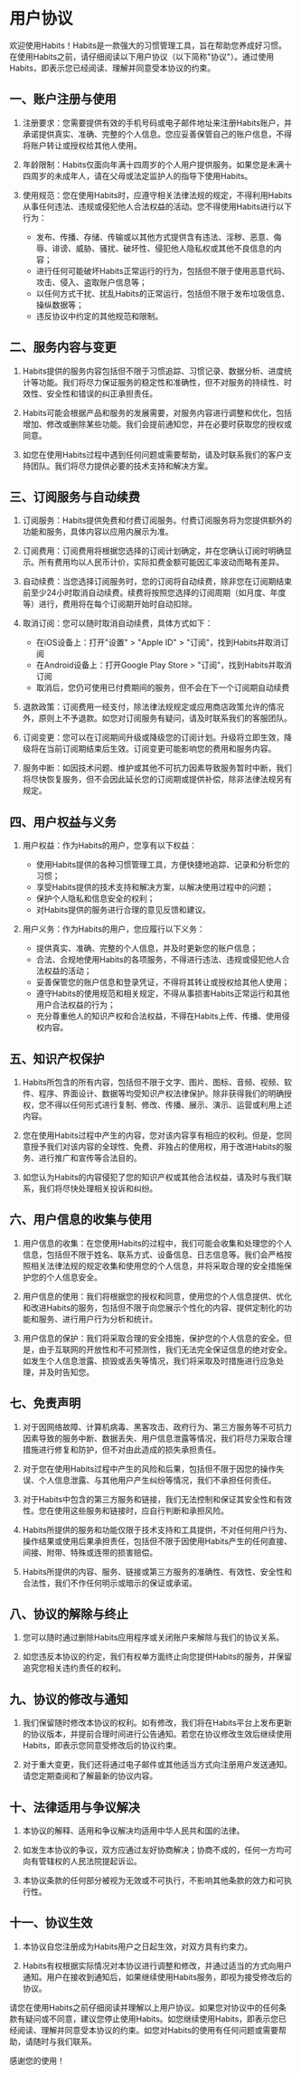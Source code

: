 # 用户协议

欢迎使用Habits！Habits是一款强大的习惯管理工具，旨在帮助您养成好习惯。在使用Habits之前，请仔细阅读以下用户协议（以下简称"协议"）。通过使用Habits，即表示您已经阅读、理解并同意受本协议的约束。

## 一、账户注册与使用

1. 注册要求：您需要提供有效的手机号码或电子邮件地址来注册Habits账户，并承诺提供真实、准确、完整的个人信息。您应妥善保管自己的账户信息，不得将账户转让或授权给其他人使用。

2. 年龄限制：Habits仅面向年满十四周岁的个人用户提供服务。如果您是未满十四周岁的未成年人，请在父母或法定监护人的指导下使用Habits。

3. 使用规范：您在使用Habits时，应遵守相关法律法规的规定，不得利用Habits从事任何违法、违规或侵犯他人合法权益的活动。您不得使用Habits进行以下行为：

   - 发布、传播、存储、传输或以其他方式提供含有违法、淫秽、恶意、侮辱、诽谤、威胁、骚扰、破坏性、侵犯他人隐私权或其他不良信息的内容；
   - 进行任何可能破坏Habits正常运行的行为，包括但不限于使用恶意代码、攻击、侵入、盗取账户信息等；
   - 以任何方式干扰、扰乱Habits的正常运行，包括但不限于发布垃圾信息、操纵数据等；
   - 违反协议中约定的其他规范和限制。

## 二、服务内容与变更

1. Habits提供的服务内容包括但不限于习惯追踪、习惯记录、数据分析、进度统计等功能。我们将尽力保证服务的稳定性和准确性，但不对服务的持续性、时效性、安全性和错误的纠正承担责任。

2. Habits可能会根据产品和服务的发展需要，对服务内容进行调整和优化，包括增加、修改或删除某些功能。我们会提前通知您，并在必要时获取您的授权或同意。

3. 如您在使用Habits过程中遇到任何问题或需要帮助，请及时联系我们的客户支持团队。我们将尽力提供必要的技术支持和解决方案。

## 三、订阅服务与自动续费

1. 订阅服务：Habits提供免费和付费订阅服务。付费订阅服务将为您提供额外的功能和服务，具体内容以应用内展示为准。

2. 订阅费用：订阅费用将根据您选择的订阅计划确定，并在您确认订阅时明确显示。所有费用均以人民币计价，实际扣费金额可能因汇率波动而略有差异。

3. 自动续费：当您选择订阅服务时，您的订阅将自动续费，除非您在订阅期结束前至少24小时取消自动续费。续费将按照您选择的订阅周期（如月度、年度等）进行，费用将在每个订阅期开始时自动扣除。

4. 取消订阅：您可以随时取消自动续费，具体方式如下：
   - 在iOS设备上：打开"设置" > "Apple ID" > "订阅"，找到Habits并取消订阅
   - 在Android设备上：打开Google Play Store > "订阅"，找到Habits并取消订阅
   - 取消后，您仍可使用已付费期间的服务，但不会在下一个订阅期自动续费

5. 退款政策：订阅费用一经支付，除法律法规规定或应用商店政策允许的情况外，原则上不予退款。如您对订阅服务有疑问，请及时联系我们的客服团队。

6. 订阅变更：您可以在订阅期间升级或降级您的订阅计划。升级将立即生效，降级将在当前订阅期结束后生效。订阅变更可能影响您的费用和服务内容。

7. 服务中断：如因技术问题、维护或其他不可抗力因素导致服务暂时中断，我们将尽快恢复服务，但不会因此延长您的订阅期或提供补偿，除非法律法规另有规定。

## 四、用户权益与义务

1. 用户权益：作为Habits的用户，您享有以下权益：

   - 使用Habits提供的各种习惯管理工具，方便快捷地追踪、记录和分析您的习惯；
   - 享受Habits提供的技术支持和解决方案，以解决使用过程中的问题；
   - 保护个人隐私和信息安全的权利；
   - 对Habits提供的服务进行合理的意见反馈和建议。

2. 用户义务：作为Habits的用户，您应履行以下义务：

   - 提供真实、准确、完整的个人信息，并及时更新您的账户信息；
   - 合法、合规地使用Habits的各项服务，不得进行违法、违规或侵犯他人合法权益的活动；
   - 妥善保管您的账户信息和登录凭证，不得将其转让或授权给其他人使用；
   - 遵守Habits的使用规范和相关规定，不得从事损害Habits正常运行和其他用户合法权益的行为；
   - 充分尊重他人的知识产权和合法权益，不得在Habits上传、传播、使用侵权内容。

## 五、知识产权保护

1. Habits所包含的所有内容，包括但不限于文字、图片、图标、音频、视频、软件、程序、界面设计、数据等均受知识产权法律保护。除非获得我们的明确授权，您不得以任何形式进行复制、修改、传播、展示、演示、运营或利用上述内容。

2. 您在使用Habits过程中产生的内容，您对该内容享有相应的权利。但是，您同意授予我们对该内容的全球性、免费、非独占的使用权，用于改进Habits的服务、进行推广和宣传等合法目的。

3. 如您认为Habits的内容侵犯了您的知识产权或其他合法权益，请及时与我们联系，我们将尽快处理相关投诉和纠纷。

## 六、用户信息的收集与使用

1. 用户信息的收集：在您使用Habits的过程中，我们可能会收集和处理您的个人信息，包括但不限于姓名、联系方式、设备信息、日志信息等。我们会严格按照相关法律法规的规定收集和使用您的个人信息，并将采取合理的安全措施保护您的个人信息安全。

2. 用户信息的使用：我们将根据您的授权和同意，使用您的个人信息提供、优化和改进Habits的服务，包括但不限于向您展示个性化的内容、提供定制化的功能和服务、进行用户行为分析和统计。

3. 用户信息的保护：我们将采取合理的安全措施，保护您的个人信息的安全。但是，由于互联网的开放性和不可预测性，我们无法完全保证信息的绝对安全。如发生个人信息泄露、损毁或丢失等情况，我们将采取及时措施进行应急处理，并及时告知您。

## 七、免责声明

1. 对于因网络故障、计算机病毒、黑客攻击、政府行为、第三方服务等不可抗力因素导致的服务中断、数据丢失、用户信息泄露等情况，我们将尽力采取合理措施进行修复和防护，但不对由此造成的损失承担责任。

2. 对于您在使用Habits过程中产生的风险和后果，包括但不限于因您的操作失误、个人信息泄露、与其他用户产生纠纷等情况，我们不承担任何责任。

3. 对于Habits中包含的第三方服务和链接，我们无法控制和保证其安全性和有效性。您在使用这些服务和链接时，应自行判断和承担风险。

4. Habits所提供的服务和功能仅限于技术支持和工具提供，不对任何用户行为、操作结果或使用后果承担责任，包括但不限于因使用Habits产生的任何直接、间接、附带、特殊或连带的损害赔偿。

5. Habits所提供的内容、服务、链接或第三方服务的准确性、有效性、安全性和合法性，我们不作任何明示或暗示的保证或承诺。

## 八、协议的解除与终止

1. 您可以随时通过删除Habits应用程序或关闭账户来解除与我们的协议关系。

2. 如您违反本协议的约定，我们有权单方面终止向您提供Habits的服务，并保留追究您相关违约责任的权利。

## 九、协议的修改与通知

1. 我们保留随时修改本协议的权利。如有修改，我们将在Habits平台上发布更新的协议版本，并提前合理时间进行公告通知。若您在协议修改生效后继续使用Habits，即表示您同意受修改后的协议约束。

2. 对于重大变更，我们还将通过电子邮件或其他适当方式向注册用户发送通知。请您定期查阅和了解最新的协议内容。

## 十、法律适用与争议解决

1. 本协议的解释、适用和争议解决均适用中华人民共和国的法律。

2. 如发生本协议的争议，双方应通过友好协商解决；协商不成的，任何一方均可向有管辖权的人民法院提起诉讼。

3. 本协议条款的任何部分被视为无效或不可执行，不影响其他条款的效力和可执行性。

## 十一、协议生效

1. 本协议自您注册成为Habits用户之日起生效，对双方具有约束力。

2. Habits有权根据实际情况对本协议进行调整和修改，并通过适当的方式向用户通知。用户在接收到通知后，如果继续使用Habits服务，即视为接受修改后的协议。

请您在使用Habits之前仔细阅读并理解以上用户协议。如果您对协议中的任何条款有疑问或不同意，建议您停止使用Habits。如您继续使用Habits，即表示您已经阅读、理解并同意受本协议的约束。如您对Habits的使用有任何问题或需要帮助，请随时与我们联系。

感谢您的使用！

